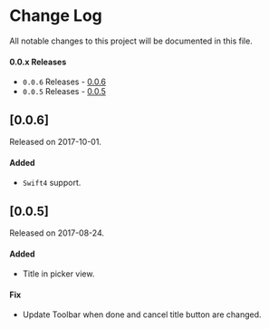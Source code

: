 # Change Log
All notable changes to this project will be documented in this file.

#### 0.0.x Releases
- `0.0.6` Releases - [0.0.6](#006)
- `0.0.5` Releases - [0.0.5](#005)

## [0.0.6]
Released on 2017-10-01.

#### Added
- `Swift4` support.

## [0.0.5]
Released on 2017-08-24.

#### Added
- Title in picker view.

#### Fix
- Update Toolbar when done and cancel title button are changed.
